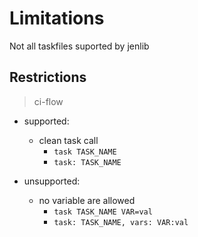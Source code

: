 # Limitations

Not all taskfiles suported by jenlib

## Restrictions

> ci-flow

- supported:
  - clean task call
    - `task TASK_NAME`
    - `task: TASK_NAME`

- unsupported:
  - no variable are allowed
    - `task TASK_NAME VAR=val`
    - `task: TASK_NAME, vars: VAR:val`
